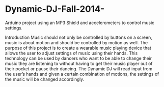 # Dynamic-DJ-Fall-2014-
Arduino project using an MP3 Shield and accelerometers to control music settings.

Introduction
Music should not only be controlled by buttons on a screen, music is about motion and should be controlled by motion as well. The purpose of this project is to create a wearable music playing device that allows the user to adjust settings of music using their hands. This technology can be used by dancers who want to be able to change their music they are listening to without having to get their music player out of their pocket or pause their dancing. The Dynamic DJ will read input from the user’s hands and given a certain combination of motions, the settings of the music will be changed accordingly.
